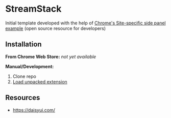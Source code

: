 # StreamStack

Initial template developed with the help of
[Chrome's Site-specific side panel example](https://github.com/GoogleChrome/chrome-extensions-samples/tree/main/functional-samples/cookbook.sidepanel-site-specific)
(open source resource for developers)

## Installation

**From Chrome Web Store:**
*not yet available*

**Manual/Development:**
1. Clone repo
2. [Load unpacked extension](https://developer.chrome.com/docs/extensions/get-started/tutorial/hello-world#load-unpacked)


## Resources
* https://daisyui.com/
